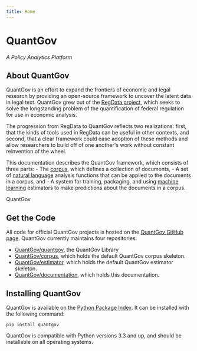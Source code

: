 ```yaml
---
title: Home
---
```


# QuantGov

*A Policy Analytics Platform*

## About QuantGov

QuantGov is an effort to expand the frontiers of economic and legal
research by providing an open-source framework to uncover the latent
data in legal text. QuantGov grew out of the [RegData
project](https://quantgov.org/regdata), which seeks to solve the
longstanding problem of the quantification of federal regulation for use
in economic analysis.

The progression from RegData to QuantGov reflects two realizations:
first, that the kinds of tools used in RegData can be useful in other
contexts, and second, that a clear framework could ease adoption of
these methods and allow researchers to build off of one another's work
without constant reinvention of the wheel.

This documentation describes the QuantGov framework, which consists of
three parts: - The [corpus](corpus.markdown), which defines a collection
of documents, - A set of [natural language](nlp.markdown) analysis
functions that can be applied to the documents in a corpus, and - A
system for training, packaging, and using [machine
learning](ml.markdown) estimators to make predictions about the
documents in a corpus.

QuantGov

## Get the Code

All code for official QuantGov projects is hosted on the [QuantGov
GitHub page](https://github.com/QuantGov). QuantGov currently maintains
four repositories:

-   [QuantGov/quantgov](https://github.com/QuantGov/quantgov), the
    QuantGov Library
-   [QuantGov/corpus](https://github.com/QuantGov/corpus), which holds
    the default QuantGov corpus skeleton.
-   [QuantGov/estimator](https://github.com/QuantGov/estimator), which
    holds the default QuantGov estimator skeleton.
-   [QuantGov/documentation](https://github.com/QuantGov/documentation),
    which holds this documentation.

## Installing QuantGov

QuantGov is available on the [Python Package
Index](https://pypi.org/project/quantgov/). It can be installed with the
following command:

``` {.bash}
pip install quantgov
```

QuantGov is compatible with Python versions 3.3 and up, and should be
installable on all operating systems.
